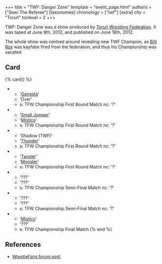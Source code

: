 +++
title = "TWF: Danger Zone"
template = "event_page.html"
authors = ["Sewi The Referee"]
[taxonomies]
chronology = ["twf"]
[extra]
city = "Toruń"
toclevel = 2
+++

TWF: Danger Zone was a show produced by [Toruń Wrestling Federation](@/o/twf.md). It was taped at June 9th, 2012, and published on June 16th, 2012. 

The whole show was centred around revealing new TWF Champion, as [Billi Rox](@/w/corin-mear.md) was kayfabe fired from the federation, and thus his Championship was vacated.

## Card

{% card() %}
- - '[Gangsta](@/w/jay-revolt.md)'
  - 'Over'
  - s: TFW Championship First Round Match
    nc: '?'
- - '[Small Jumper](@/w/small-jumper.md)'
  - '[Mistico](@/w/mistico.md)'
  - s: TFW Championship First Round Match
    nc: '?'
- - 'Shadow (TWF)'
  - '[Thunder](@/w/thunder.md)'
  - s: TFW Championship First Round Match
    nc: '?'
- - '[Twister](@/w/twister.md)'
  - '[Monster](@/w/chris-hunter.md)'
  - s: TFW Championship First Round Match
    nc: '?'
- - '???'
  - '???'
  - s: TFW Championship Semi-Final Match
    nc: '?'
- - '???'
  - '???'
  - s: TFW Championship Semi-Final Match
    nc: '?'
- - '[Mistico](@/w/mistico.md)'
  - '???'
  - s: TFW Championship Final Match
{% end %}

## References

* [WrestleFans forum post](https://wrestlefans.pl/forum/viewtopic.php?f=59&t=30010)
  
